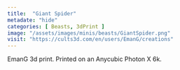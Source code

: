 ```yaml
---
title:  "Giant Spider"
metadate: "hide"
categories: [ Beasts, 3dPrint ]
image: "/assets/images/minis/beasts/GiantSpider.png"
visit: "https://cults3d.com/en/users/EmanG/creations"
---
```

EmanG 3d print. Printed on an Anycubic Photon X 6k.
